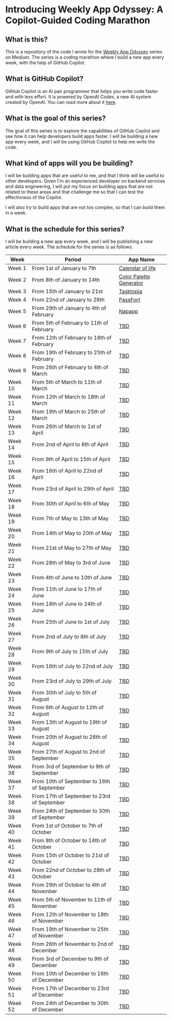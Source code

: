 # Introducing Weekly App Odyssey: A Copilot-Guided Coding Marathon

## What is this?

This is a repository of the code I wrote for the [Weekly App Odyssey](https://medium.com/@vitaled/introducing-weekly-app-odyssey-a-copilot-guided-coding-marathon-72af1b8eca6c) series on Medium. The series is a coding marathon where I build a new app every week, with the help of GitHub Copilot.

## What is GitHub Copilot?

GitHub Copilot is an AI pair programmer that helps you write code faster and with less effort. It is powered by OpenAI Codex, a new AI system created by OpenAI. You can read more about it [here](https://copilot.github.com/).

## What is the goal of this series?

The goal of this series is to explore the capabilities of GitHub Copilot and see how it can help developers build apps faster. I will be building a new app every week, and I will be using GitHub Copilot to help me write the code.

## What kind of apps will you be building?

I will be building apps that are useful to me, and that I think will be useful to other developers. Given I'm an experienced developer on backend services and data engineering, I will put my focus on building apps that are not related to these areas and that challenge me 
so that I can test the effectivness of the Copilot.

I will also try to build apps that are not too complex, so that I can build them in a week.

## What is the schedule for this series?

I will be building a new app every week, and I will be publishing a new article every week. The schedule for the series is as follows:

| Week | Period | App Name |
| --- | --- | --- |
| Week 1 | From 1st of January to 7th | [Calendar of life](./week1) |
| Week 2 | From 8th of January to 14th | [Color Palette Generator](./week2) |
| Week 3 | From 15th of January to 21st | [Tasktopia](./week3) |
| Week 4 | From 22nd of January to 28th | [PassFort](./week4) |
| Week 5 | From 29th of January to 4th of February | [Napapp](./week5) |
| Week 6 | From 5th of February to 11th of February | [TBD](./week6) |
| Week 7 | From 12th of February to 18th of February | [TBD](./week7) |
| Week 8 | From 19th of February to 25th of February | [TBD](./week8) |
| Week 9 | From 26th of February to 4th of March | [TBD](./week9) |
| Week 10 | From 5th of March to 11th of March | [TBD](./week10) |
| Week 11 | From 12th of March to 18th of March | [TBD](./week11) |
| Week 12 | From 19th of March to 25th of March | [TBD](./week12) |
| Week 13 | From 26th of March to 1st of April | [TBD](./week13) |
| Week 14 | From 2nd of April to 8th of April | [TBD](./week14) |
| Week 15 | From 9th of April to 15th of April | [TBD](./week15) |
| Week 16 | From 16th of April to 22nd of April | [TBD](./week16) |
| Week 17 | From 23rd of April to 29th of April | [TBD](./week17) |
| Week 18 | From 30th of April to 6th of May | [TBD](./week18) |
| Week 19 | From 7th of May to 13th of May | [TBD](./week19) |
| Week 20 | From 14th of May to 20th of May | [TBD](./week20) |
| Week 21 | From 21st of May to 27th of May | [TBD](./week21) |
| Week 22 | From 28th of May to 3rd of June | [TBD](./week22) |
| Week 23 | From 4th of June to 10th of June | [TBD](./week23) |
| Week 24 | From 11th of June to 17th of June | [TBD](./week24) |
| Week 25 | From 18th of June to 24th of June | [TBD](./week25) |
| Week 26 | From 25th of June to 1st of July | [TBD](./week26) |
| Week 27 | From 2nd of July to 8th of July | [TBD](./week27) |
| Week 28 | From 9th of July to 15th of July | [TBD](./week28) |
| Week 29 | From 16th of July to 22nd of July | [TBD](./week29) |
| Week 30 | From 23rd of July to 29th of July | [TBD](./week30) |
| Week 31 | From 30th of July to 5th of August | [TBD](./week31) |
| Week 32 | From 6th of August to 12th of August | [TBD](./week32) |
| Week 33 | From 13th of August to 19th of August | [TBD](./week33) |
| Week 34 | From 20th of August to 26th of August | [TBD](./week34) |
| Week 35 | From 27th of August to 2nd of September | [TBD](./week35) |
| Week 36 | From 3rd of September to 9th of September | [TBD](./week36) |
| Week 37 | From 10th of September to 16th of September | [TBD](./week37) |
| Week 38 | From 17th of September to 23rd of September | [TBD](./week38) |
| Week 39 | From 24th of September to 30th of September | [TBD](./week39) |
| Week 40 | From 1st of October to 7th of October | [TBD](./week40) |
| Week 41 | From 8th of October to 14th of October | [TBD](./week41) |
| Week 42 | From 15th of October to 21st of October | [TBD](./week42) |
| Week 43 | From 22nd of October to 28th of October | [TBD](./week43) |
| Week 44 | From 29th of October to 4th of November | [TBD](./week44) |
| Week 45 | From 5th of November to 11th of November | [TBD](./week45) |
| Week 46 | From 12th of November to 18th of November | [TBD](./week46) |
| Week 47 | From 19th of November to 25th of November | [TBD](./week47) |
| Week 48 | From 26th of November to 2nd of December | [TBD](./week48) |
| Week 49 | From 3rd of December to 9th of December | [TBD](./week49) |
| Week 50 | From 10th of December to 16th of December | [TBD](./week50) |
| Week 51 | From 17th of December to 23rd of December | [TBD](./week51) |
| Week 52 | From 24th of December to 30th of December | [TBD](./week52) |